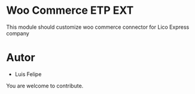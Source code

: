 # Woo Commerce ETP EXT

This module should customize woo commerce connector for Lico Express company

Autor
============
* Luis Felipe

You are welcome to contribute.